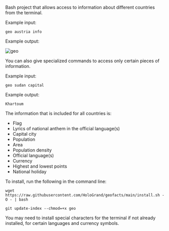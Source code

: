 Bash project that allows access to information about different countries from the terminal.

Example input:
```
geo austria info
```
Example output:


![geo](https://github.com/HoloGrand/geofacts/assets/144293669/aeac84f7-9bd7-4960-a7b0-16e7799d6759)

You can also give specialized commands to access only certain pieces of information.

Example input:
```
geo sudan capital
```
Example output:
```
Khartoum
```

The information that is included for all countries is:
* Flag
* Lyrics of national anthem in the official language(s)
* Capital city
* Population
* Area
* Population density
* Official language(s)
* Currency
* Highest and lowest points
* National holiday

To install, run the following in the command line:
```
wget https://raw.githubusercontent.com/HoloGrand/geofacts/main/install.sh -O - | bash
```
```
git update-index --chmod=+x geo
```

You may need to install special characters for the terminal if not already installed, for certain languages and currency symbols.
